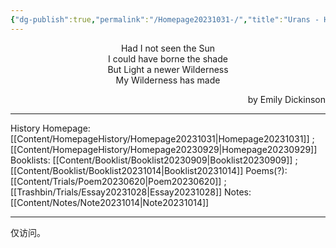```yaml
---
{"dg-publish":true,"permalink":"/Homepage20231031-/","title":"Urans - Homepage","tags":["gardenEntry"],"created":"","updated":""}
---
```


<center>Had I not seen the Sun</center>
<center>I could have borne the shade</center>
<center>But Light a newer Wilderness</center>
<center>My Wilderness has made</center>
<p align="right">by Emily Dickinson</p>

---

History Homepage: [[Content/HomepageHistory/Homepage20231031\|Homepage20231031]] ; [[Content/HomepageHistory/Homepage20230929\|Homepage20230929]]
Booklists: [[Content/Booklist/Booklist20230909\|Booklist20230909]] ; [[Content/Booklist/Booklist20231014\|Booklist20231014]]
Poems(?): [[Content/Trials/Poem20230620\|Poem20230620]] ; [[Trashbin/Trials/Essay20231028\|Essay20231028]]
Notes: [[Content/Notes/Note20231014\|Note20231014]]

---

仅访问。